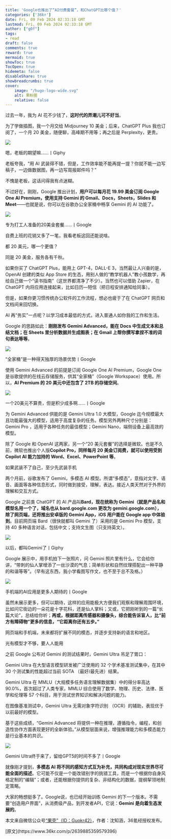 ```yaml
---
title: 'Google也推出了“AI付费套餐”，和ChatGPT比哪个值？'
categories: ['36kr']
date: Fri, 09 Feb 2024 02:33:18 GMT
lastmod: Fri, 09 Feb 2024 02:33:18 GMT
author: ["g0f"]
tags:
- read
draft: false 
comments: true
reward: true 
mermaid: true 
showToc: true 
TocOpen: true 
hidemeta: false 
disableShare: true 
showbreadcrumbs: true 
cover:
    image: "/hugo-logo-wide.svg"
    alt: 果粉圈
    relative: false
---
```


<div>

<p>过去一年，我为 AI 花不少钱了，<strong>这时代的弄潮儿可不好当</strong>。</p><p>为了学做插图，我一个月交给 Midjourney 10 美金；后来，ChatGPT Plus 我也订阅了，一个月 20 美金，随便聊，高峰期不用等；再之后是 Perplexity，更贵。</p><p class="image-wrapper"><img src="https://img.36krcdn.com/hsossms/20240208/v2_91476f1f07d54c35ba458be86952a933@000000_img_000?x-oss-process=image/format,jpg/interlace,1/format,jpg/interlace,1/format,jpg/interlace,1"/></p><p>嗯，老板的期望嘛……丨Giphy</p><p>老板夸我，“用 AI 武装得不错，但是，工作效率能不能再提一提？你就不能一边写稿子，一边做数据图，再一边写周报邮件吗？”</p><p>不愧是老板，这话问得我有点迷糊。</p><p>不过好在，刚刚，Google 推出计划，<strong>用户可以每月花 19.99 美金订阅 Google One AI Premium，使用支持 Gemini 的 Gmail、Docs，Sheets，Slides 和 Meet</strong>——也就是说，你可以在谷歌办公全家桶中畅享 Gemini 的 AI 功能了。</p><p class="image-wrapper"><img src="https://img.36krcdn.com/hsossms/20240208/v2_69c49044319c4b0fae361fae9ae616a3@000000_img_000?x-oss-process=image/format,jpg/interlace,1/format,jpg/interlace,1/format,jpg/interlace,1"/></p><p>专为打工人准备的20美金套餐……丨Google</p><p>自费上班的花销又多了一笔，我看老板这回还能说啥。</p><p>都 20 美元，哪一个更值？</p><p>同是 20 美金，服务各有千秋。</p><p>如果你买了 ChatGPT Plus，能用上 GPT-4，DALL-E 3，当然最让人兴奋的是，OpenAI 创建的类似 App Store 的生态，用别人做的“教学机器人”教小孩数学，再给自己做一个“读书指南”（这世界都清净了不少）。当然也可以借助 Zapier，在 ChatGPT 内将应用连接起来，比如日历—短信（把日程安排通知给同事）。</p><p>但是，如果你更习惯传统办公软件的工作流程，想必也疲于了在 ChatGPT 网页和文档间来回切换。</p><p>AI 再“务实”一点呢？以学习成本最低的方式，进入普通人如你我的工作和生活。</p><p>Google 的思路如此：<strong>刚刚发布 Gemini Advanced，能在 Docs 中生成文本和总结文档；在 Sheets 里分析数据并生成图表；在 Gmail 上帮你撰写拿捏不准的词句表达等等</strong>。</p><p class="image-wrapper"><img src="https://img.36krcdn.com/hsossms/20240208/v2_872340cfe95243ba82a4da899f70a68f@000000_oswg142917oswg1080oswg675_img_000?x-oss-process=image/format,jpg/interlace,1/format,jpg/interlace,1/format,jpg/interlace,1"/></p><p>“全家桶”是一种得天独厚的场景优势丨Google</p><p>使用 Gemini Advanced 的前提是订阅 Google One AI Premium，Google One 是谷歌提供的在线云存储服务，供其“全家桶”（Google Workspace）使用。所以，<strong>AI Premium 的 20 美元中还包含了 2TB 的存储空间</strong>。</p><p class="image-wrapper"><img src="https://img.36krcdn.com/hsossms/20240208/v2_c2ac978fcd4b4b5c8ab262ed243c4826@000000_oswg63771oswg1080oswg982_img_000?x-oss-process=image/format,jpg/interlace,1/format,jpg/interlace,1/format,jpg/interlace,1"/></p><p>一个20美元不算贵，但是积少成多啊……丨Google</p><p>为 Gemini Advanced 供能的是 Gemini Ultra 1.0 大模型，Google 迄今规模最大且功能最强大的模型，适用于高度复杂的任务。模型另外两种尺寸分别是：Gemini Pro ，适用于各种任务的最佳模型；Gemini Nano，端侧设备上最高效的模型。</p><p>除了 Google 和 OpenAI 这两家，另一个“20 美元套餐”的选择是微软。也是不久前，微软也推出个人版<strong>Copilot Pro，同样每月 20 美金订阅费，就可以使用受到 Copilot AI 能力加持的 Word、Excel、PowerPoint 等</strong>。</p><p>如果武装不了自己，至少先武装手机</p><p>两个月前，谷歌发布了 Gemini，多模态 AI 模型。所谓“多模态”，意指对文字、语音、画面等各种信息形式，同时做到接受，理解，表达。接近人类天然对于外界的理解和交互方式。</p><p>Google 之前类 ChatGPT 的 AI 产品叫<strong>Bard，现在统称为 Gemini（就是产品名和模型名用一个了，域名也从 bard.google.com 更改为 gemini.google.com），除了网页端，还将推出安卓版的 Gemini App，iOS 用户能在 Google app 中体验到</strong>。目前网页端 Bard（很快就都叫 Gemini 了）采用的是 Gemini Pro 模型，支持 40 多种语言对话，包括中文；支持文生图（只支持英文）。</p><p class="image-wrapper"><img src="https://img.36krcdn.com/hsossms/20240208/v2_8a05ac0a35aa487fb00a681789a4c30b@000000_img_000?x-oss-process=image/format,jpg/interlace,1/format,jpg/interlace,1/format,jpg/interlace,1"/></p><p>以后，都叫Gemini了丨Giphy</p><p>Google 展示中，用手机拍下一张照片，问 Gemini 照片里有什么，它会给你讲，“带刺的仙人掌增添了一丝沙漠的气息；简单形状和自然纹理搭配出一种平静的和谐等等”。（早有这东西，我小学看图写作文，也不至于总不及格。）</p><p class="image-wrapper"><img src="https://img.36krcdn.com/hsossms/20240208/v2_c0ef675ec85d4296ba6e01f786484432@000000_img_000?x-oss-process=image/format,jpg/interlace,1/format,jpg/interlace,1/format,jpg/interlace,1"/></p><p>手机端的AI应用是更多人期待的丨Google</p><p>虽然未展示更多，但可以期待，这样的应用能极大方便我们观察和理解周围环境，比如问它街边的一朵花是十字花科，还是仙人掌科；又或，它把刚听到的一篇“长篇大论”，总结给你听；<strong>再或，根据距离传感器和摄像头，综合能告诉盲人，比“前方有障碍物”更多的信息，“它距离你还有五步。”</strong></p><p>网页端和手机端，未来都将扩展不同的模态，并逐步支持新的语言和地区。</p><p>光有模型才不够，要人人能用</p><p>之前 Google 公布对 Gemini 的测试结果时，Gemini Ultra 吊足了胃口：</p><p>Gemini Ultra 在大型语言模型研发被广泛使用的 32 个学术基准测试集中，在其中 30 个测试集的性能超过当前 SOTA （最好/最先进）结果。</p><p>Gemini Ultra 在 MMLU（大规模多任务语言理解数据集）中的得分率高达 90.0%，首次超过了人类专家，MMLU 综合使用了数学、物理、历史、法律、医学和伦理等 57 个科目，用于测试世界知识和解决问题的能力。</p><p>在图像基准测试中，Gemini Ultra 无需对象字符识别 （OCR）的辅助，表现优于以前最好的模型。</p><p>基于这些成绩，“Gemini Advanced 将提供一种在推理，遵循指令，编程，和创造性协作方面表现更好的全新体验。”从模型层面来说，增强推理能力和多模态能力是行业基本的共识。</p><p class="image-wrapper"><img src="https://img.36krcdn.com/hsossms/20240208/v2_12479f1b19d34d539f4d72435e934f78@000000_img_000?x-oss-process=image/format,jpg/interlace,1/format,jpg/interlace,1/format,jpg/interlace,1"/></p><p>Gemini Ultra终于来了，留给GPT5的时间不多了丨Google</p><p>就像刚才提到，<strong>多模态 AI 将不同的感知方式互为补充，共同构成对现实世界尽可能全面的描述</strong>。它可能不仅是一个能改错别字的挑错工具，而是一个根据你自身风格定制的“编辑”；或者，还能根据你提供的复杂、非结构化的数据，提纲挈领地制定策略。</p><p>大家的畅想挺多了。Google说，也已经开始训练 Gemini 的下一个版本。不需要“创造用户界面”，从消费级产品，到开发者API，它说：<strong>Gemini 是向着生态发展的</strong>。</p><p>本文来自微信公众号<a href="http://mp.weixin.qq.com/s?__biz=MTg1MjI3MzY2MQ==&amp;mid=2652237694&amp;idx=1&amp;sn=e046bb140467abece40d2e9843c49446&amp;chksm=5c07e676ffa4771c7bd341e66a602b1acbca7cfb1414570509cdc12980f15cebe7d17e16e4bf&amp;scene=0&amp;xtrack=1#rd" rel="noopener noreferrer nofollow" target="_blank">“果壳”（ID：Guokr42）</a>，作者：沈知涵，36氪经授权发布。</p>

</div>

<div>
[原文](https://www.36kr.com/p/2639885359579396)
</div>


